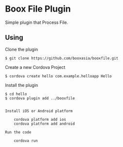 # Boox File Plugin

Simple plugin that Process File.

 

## Using
Clone the plugin

    $ git clone https://github.com/booxasia/booxfile.git

Create a new Cordova Project

    $ cordova create hello com.example.helloapp Hello
    
Install the plugin

    $ cd hello
    $ cordova plugin add ../booxfile
    

 
```

Install iOS or Android platform

    cordova platform add ios
    cordova platform add android
    
Run the code

    cordova run 

 
